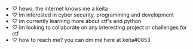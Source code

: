 - ♡ hewo, the internet knows me a keita 
- ♡ im interested in cyber security, programming and development
- ♡ im currently learning more about ctf's and python
- ♡ im looking to collaborate on any interesting project or challenges for ctf 
- ♡ how to reach me? you can dm me here at keita#0853

<!---
lilprxz/lilprxz is a ✨ special ✨ repository because its `README.md` (this file) appears on your GitHub profile.
You can click the Preview link to take a look at your changes.
--->
